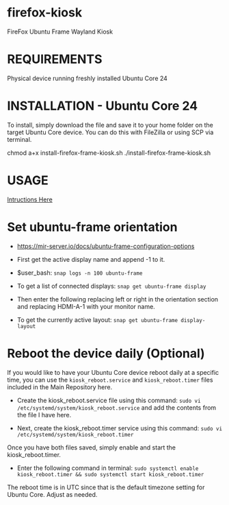 # firefox-kiosk
FireFox Ubuntu Frame Wayland Kiosk

# REQUIREMENTS
Physical device running freshly installed Ubuntu Core 24

# INSTALLATION - Ubuntu Core 24
To install, simply download the file and save it to your home folder on the target Ubuntu Core device. You can do this with FileZilla or using SCP via terminal.

chmod a+x install-firefox-frame-kiosk.sh
./install-firefox-frame-kiosk.sh

# USAGE
[Intructions Here](https://nwdigital.cloud/blog/2024/11/01/build-firefox-ubuntu-frame-kiosk-on-ubuntu-core-24-with-mir-kiosk/)


# Set ubuntu-frame orientation
* https://mir-server.io/docs/ubuntu-frame-configuration-options

* First get the active display name and append -1 to it.

* $user_bash: `snap logs -n 100 ubuntu-frame`

* To get a list of connected displays: `snap get ubuntu-frame display`

* Then enter the following replacing left or right in the orientation section and replacing HDMI-A-1 with your monitor name.

* To get the currently active layout: `snap get ubuntu-frame display-layout`

# Reboot the device daily (Optional)
If you would like to have your Ubuntu Core device reboot daily at a specific time, you can use the `kiosk_reboot.service` and `kiosk_reboot.timer` files included in the Main Repository here.

* Create the kiosk_reboot.service file using this command: `sudo vi /etc/systemd/system/kiosk_reboot.service` and add the contents from the file I have here.

* Next, create the kiosk_reboot.timer service using this command: `sudo vi /etc/systemd/system/kiosk_reboot.timer`

Once you have both files saved, simply enable and start the kiosk_reboot.timer.
* Enter the following command in terminal: `sudo systemctl enable kiosk_reboot.timer && sudo systemctl start kiosk_reboot.timer`

The reboot time is in UTC since that is the default timezone setting for Ubuntu Core. Adjust as needed.
